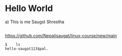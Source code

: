 # Hello World

a) This is me Saugst Shrestha

##
https://github.com/Nepalisaugat/linux-course/new/main

    $    ls
    hello-saugat113$pal.
